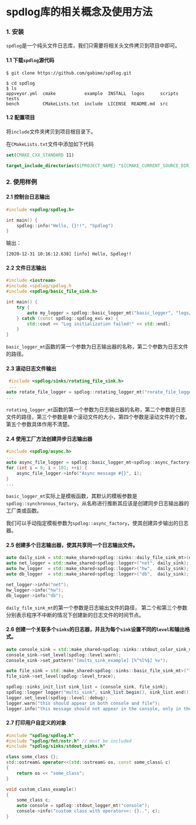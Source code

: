 # spdlog库的相关概念及使用方法

### 1. 安装

`spdlog`是一个纯头文件日志库，我们只需要将相关头文件拷贝到项目中即可。

#### 1.1 下载`spdlog`源代码

```shell
$ git clone https://github.com/gabime/spdlog.git
```

```shell
$ cd spdlog
$ ls
appveyor.yml  cmake           example  INSTALL  logos      scripts  tests
bench         CMakeLists.txt  include  LICENSE  README.md  src
```
#### 1.2 配置项目

将`include`文件夹拷贝到项目根目录下。

在`CMakeLists.txt`文件中添加如下代码

```cmake
set(CMAKE_CXX_STANDARD 11)

target_include_directories(${PROJECT_NAME} "${CMAKE_CURRENT_SOURCE_DIR}/include")
```

### 2. 使用样例

#### 2.1 控制台日志输出

```c++
#include <spdlog/spdlog.h>

int main() {
    spdlog::info("Hello, {}!!", "Spdlog")
}
```

输出：

```shell
[2020-12-31 10:16:12.638] [info] Hello, Spdlog!!
```

#### 2.2 文件日志输出

```c++
#include <iostream>
#include <spdlog/spdlog.h
#include <spdlog/basic_file_sink.h>

int main() {
    try {
        auto my_logger = spdlog::basic_logger_mt("basic_logger", "logs/basic.txt");
    } catch (const spdlog::spdlog_ex& ex) {
        std::cout << "Log initialization failed!" << std::endl;
    }
}
```

`basic_logger_mt`函数的第一个参数为日志输出器的名称，第二个参数为日志文件的路径。

#### 2.3 滚动日志文件输出

```c++
 #include <spdlog/sinks/rotating_file_sink.h>
 ...
auto rotate_file_logger = spdlog::rotating_logger_mt("rorate_file_logger", rotate_log_file, 1024, 3, false);
...
```

`rotating_logger_mt`函数的第一个参数为日志输出器的名称，第二个参数是日志文件的路径，第三个参数是单个滚动文件的大小，第四个参数是滚动文件的个数，第五个参数具体作用不清楚。

#### 2.4 使用工厂方法创建异步日志输出器

```c++
#include <spdlog/async.h>
...
auto async_file_logger = spdlog::basic_logger_mt<spdlog::async_factory>("async_file_logger", async_log_file);
for (int i = 0; i < 101; ++i) {
    async_file_logger->info("Async message #{}", i);
}
...
```

`basic_logger_mt`实际上是模板函数，其默认的模板参数是`spdlog::synchronous_factory`，从名称进行推断其应该是创建同步日志输出器的工厂类或函数。

我们可以手动指定模板参数为`spdlog::async_factory`，使其创建异步输出的日志器。

#### 2.5 创建多个日志输出器，使其共享同一个日志输出文件。

```c++
auto daily_sink = std::make_shared<spdlog::sinks::daily_file_sink_mt>(daily_log_file, 23, 59);
auto net_logger = std::make_shared<spdlog::logger>("net", daily_sink);
auto hw_logger  = std::make_shared<spdlog::logger>("hw",  daily_sink);
auto db_logger  = std::make_shared<spdlog::logger>("db",  daily_sink); 

net_logger->info("net");
hw_logger->info("hw");
db_logger->info("db");
```

`daily_file_sink_mt`的第一个参数是日志输出文件的路径， 第二个和第三个参数分别表示程序不中断的情况下创建新的日志文件的时间节点。

#### 2.6 创建一个关联多个`sinks`的日志器，并且为每个`sink`设置不同的`level`和输出格式。

```c++
auto console_sink = std::make_shared<spdlog::sinks::stdout_color_sink_mt>();
console_sink->set_level(spdlog::level:warn);
console_sink->set_pattern("[multi_sink_example] [%^%l%$] %v");

auto file_sink = std::make_shared<spdlog::sinks::basic_file_sink_mt>("logs/log.txt", true);
file_sink->set_level(spdlog::level_trace);

spdlog::sinks_init_list sink_list = {console_sink, file_sink};
spdlog::logger logger("multi_sink", sink_list.begin(), sink_list.end());
logger.set_level(spdlog::level::debug);
logger.warn("this should appear in both console and file");
logger.info("this message should not appear in the console, only in the file");
```

#### 2.7 打印用户自定义的对象

```c++
#include "spdlog/spdlog.h"
#include "spdlog/fmt/ostr.h" // must be included
#include "spdlog/sinks/stdout_sinks.h"

class some_class {};
std::ostream& operator<<(std::ostream& os, const some_class& c)
{ 
    return os << "some_class"; 
}

void custom_class_example()
{
    some_class c;
    auto console = spdlog::stdout_logger_mt("console");
    console->info("custom class with operator<<: {}..", c);
}
```